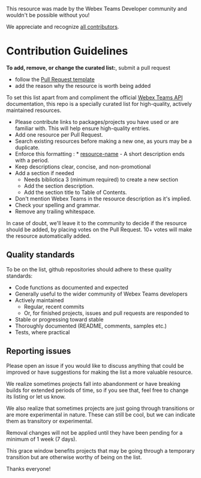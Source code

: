 This resource was made by the Webex Teams Developer community and wouldn't be possible without you! 

We appreciate and recognize [all contributors](https://github.com/CiscoDevNet/awesome-webex-teams/graphs/contributors).


# Contribution Guidelines

**To add, remove, or change the curated list:**, submit a pull request
- follow the [Pull Request template](https://github.com/CiscoDevNet/awesome-webex-teams/blob/master/PR_TEMPLATE.md) 
- add the reason why the resource is worth being added 

To set this list apart from and compliment the official [Webex Teams API](https://developer.webex.com) documentation, this repo is a specially curated list for high-quality, actively maintained resources.
- Please contribute links to packages/projects you have used or are familiar with. This will help ensure high-quality entries.
- Add one resource per Pull Request.
- Search existing resources before making a new one, as yours may be a duplicate.
- Enforce this formatting : * [resource-name](http://link-to-the-resource-repo.com/) - A short description ends with a period.
- Keep descriptions clear, concise, and non-promotional
- Add a section if needed 
   - Needs bibliotica 3 (minimum required) to create a new section
   - Add the section description.
   - Add the section title to Table of Contents.
- Don't mention Webex Teams in the resource description as it's implied.
- Check your spelling and grammar.
- Remove any trailing whitespace.

In case of doubt, we'll leave it to the community to decide if the resource should be added, by placing votes on the Pull Request. 
10+ votes will make the resource automatically added.  


## Quality standards

To be on the list, github repositories should adhere to these quality standards:

- Code functions as documented and expected
- Generally useful to the wider community of Webex Teams developers
- Actively maintained 
  - Regular, recent commits
  - Or, for finished projects, issues and pull requests are responded to
- Stable or progressing toward stable
- Thoroughly documented (README, comments, samples etc.)
- Tests, where practical


## Reporting issues

Please open an issue if you would like to discuss anything that could be improved or have suggestions for making the list a more valuable resource. 

We realize sometimes projects fall into abandonment or have breaking builds for extended periods of time, so if you see that, feel free to change its listing or let us know. 

We also realize that sometimes projects are just going through transitions or are more experimental in nature. These can still be cool, but we can indicate them as transitory or experimental.

Removal changes will not be applied until they have been pending for a minimum of 1 week (7 days). 

This grace window benefits projects that may be going through a temporary transition but are otherwise worthy of being on the list.


Thanks everyone!

